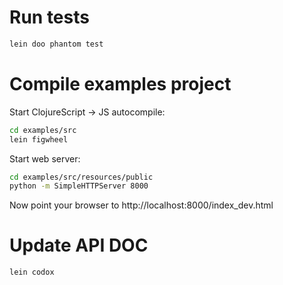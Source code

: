 # Run tests

```bash
lein doo phantom test
```

# Compile examples project

Start ClojureScript -> JS autocompile:

```bash
cd examples/src
lein figwheel
```

Start web server:

```bash
cd examples/src/resources/public
python -m SimpleHTTPServer 8000
```

Now point your browser to http://localhost:8000/index_dev.html

# Update API DOC

```bash
lein codox
```